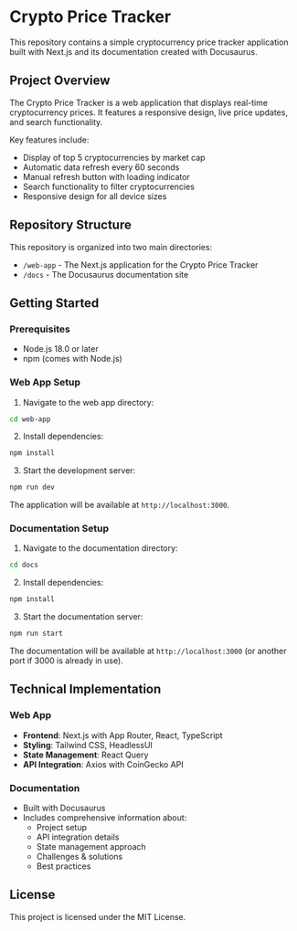 # Crypto Price Tracker

This repository contains a simple cryptocurrency price tracker application built with Next.js and its documentation created with Docusaurus.

## Project Overview

The Crypto Price Tracker is a web application that displays real-time cryptocurrency prices. It features a responsive design, live price updates, and search functionality.

Key features include:
- Display of top 5 cryptocurrencies by market cap
- Automatic data refresh every 60 seconds
- Manual refresh button with loading indicator
- Search functionality to filter cryptocurrencies
- Responsive design for all device sizes

## Repository Structure

This repository is organized into two main directories:

- `/web-app` - The Next.js application for the Crypto Price Tracker
- `/docs` - The Docusaurus documentation site

## Getting Started

### Prerequisites

- Node.js 18.0 or later
- npm (comes with Node.js)

### Web App Setup

1. Navigate to the web app directory:
```bash
cd web-app
```

2. Install dependencies:
```bash
npm install
```

3. Start the development server:
```bash
npm run dev
```

The application will be available at `http://localhost:3000`.

### Documentation Setup

1. Navigate to the documentation directory:
```bash
cd docs
```

2. Install dependencies:
```bash
npm install
```

3. Start the documentation server:
```bash
npm run start
```

The documentation will be available at `http://localhost:3000` (or another port if 3000 is already in use).

## Technical Implementation

### Web App

- **Frontend**: Next.js with App Router, React, TypeScript
- **Styling**: Tailwind CSS, HeadlessUI
- **State Management**: React Query
- **API Integration**: Axios with CoinGecko API

### Documentation

- Built with Docusaurus
- Includes comprehensive information about:
  - Project setup
  - API integration details
  - State management approach
  - Challenges & solutions
  - Best practices

## License

This project is licensed under the MIT License. 